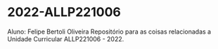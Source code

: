 # 2022-ALLP221006

Aluno: Felipe Bertoli Oliveira 
Repositório para as coisas relacionadas a Unidade Curricular ALLP221006 - 2022.


